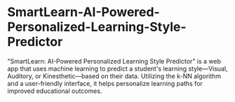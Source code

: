 # SmartLearn-AI-Powered-Personalized-Learning-Style-Predictor
"SmartLearn: AI-Powered Personalized Learning Style Predictor" is a web app that uses machine learning to predict a student's learning style—Visual, Auditory, or Kinesthetic—based on their data. Utilizing the k-NN algorithm and a user-friendly interface, it helps personalize learning paths for improved educational outcomes.
